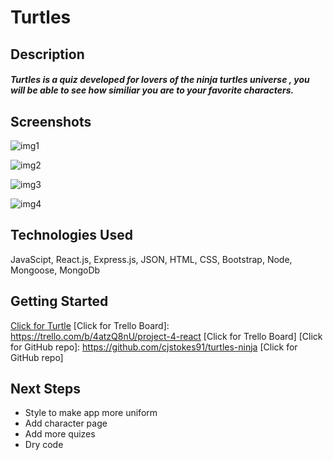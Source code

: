 # Turtles 
## Description
##### Turtles is a quiz developed for lovers of the ninja turtles universe , you will be able to see how similiar you are to your favorite characters.
## Screenshots
[img1]: https://imgur.com/7HL0SsF.png
![img1]

[img2]: https://imgur.com/ZDG1cZl.png
![img2]

[img3]: https://imgur.com/RlefMj2.png
![img3]

[img4]: https://imgur.com/phG2cin.png
![img4]

## Technologies Used
JavaScipt, React.js, Express.js, JSON, HTML, CSS, Bootstrap, Node, Mongoose, MongoDb
## Getting Started
[Click for Turtle]: https://dry-peak-02837.herokuapp.com/
[Click for Turtle]
[Click for Trello Board]: https://trello.com/b/4atzQ8nU/project-4-react
[Click for Trello Board]
[Click for GitHub repo]: https://github.com/cjstokes91/turtles-ninja
[Click for GitHub repo]
## Next Steps
- Style to make app more uniform
- Add character page
- Add more quizes
- Dry code